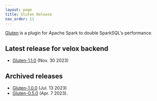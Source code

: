 ```yaml
---
layout: page
title: Gluten Release
nav_order: 11
---
```


[Gluten](https://github.com/oap-project/gluten) is a plugin for Apache Spark to double SparkSQL's performance.

## Latest release for velox backend
* [Gluten-1.1.0](https://github.com/oap-project/gluten/releases/tag/v1.1.0) (Nov. 30 2023)

## Archived releases
* [Gluten-1.0.0](https://github.com/oap-project/gluten/releases/tag/v1.0.0) (Jul. 13 2023)
* [Gluten-0.5.0](https://github.com/oap-project/gluten/releases/tag/0.5.0) (Apr. 7 2023).
